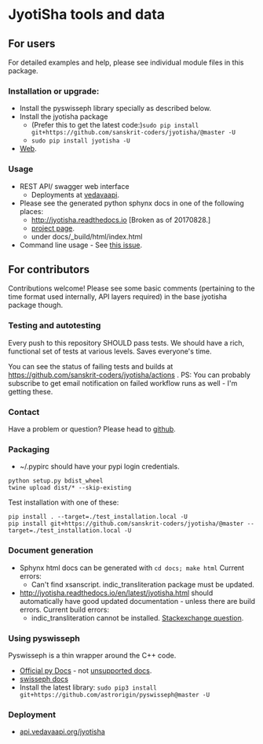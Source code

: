 JyotiSha tools and data
=======================
## For users
For detailed examples and help, please see individual module files in this package.

### Installation or upgrade:
- Install the pyswisseph library specially as described below.
- Install the jyotisha package
  -  (Prefer this to get the latest code:)`sudo pip install git+https://github.com/sanskrit-coders/jyotisha/@master -U`
  - `sudo pip install jyotisha -U`
- [Web](https://pypi.python.org/pypi/jyotisha).

### Usage
- REST API/ swagger web interface 
    - Deployments at [vedavaapi](http://api.vedavaapi.org/jyotisha).
- Please see the generated python sphynx docs in one of the following places:
    - http://jyotisha.readthedocs.io [Broken as of 20170828.]
    - [project page](https://sanskrit-coders.github.io/jyotisha/build/html/jyotisha.html).
    - under docs/_build/html/index.html
- Command line usage - See [this issue](https://github.com/sanskrit-coders/jyotisha/issues/10).

## For contributors
Contributions welcome! Please see some basic comments (pertaining to the time format used internally, API layers required) in the base jyotisha package though.

### Testing and autotesting
Every push to this repository SHOULD pass tests. We should have a rich, functional set of tests at various levels. Saves everyone's time.

You can see the status of failing tests and builds at https://github.com/sanskrit-coders/jyotisha/actions . PS: You can probably subscribe to get email notification on failed workflow runs as well - I'm getting these.

### Contact
Have a problem or question? Please head to [github](https://github.com/sanskrit-coders/jyotisha).

### Packaging
* ~/.pypirc should have your pypi login credentials.
```
python setup.py bdist_wheel
twine upload dist/* --skip-existing
```

Test installation with one of these:
```
pip install . --target=./test_installation.local -U
pip install git+https://github.com/sanskrit-coders/jyotisha/@master --target=./test_installation.local -U
```

### Document generation
- Sphynx html docs can be generated with `cd docs; make html` Current errors:
  - Can't find xsanscript. indic_transliteration package must be updated.
- http://jyotisha.readthedocs.io/en/latest/jyotisha.html should automatically have good updated documentation - unless there are build errors. Current build errors:
  - indic_transliteration cannot be installed. [Stackexchange question](https://stackoverflow.com/questions/45929148/read-the-docs-pip-pypi-dependency-installation-error).


### Using pyswisseph
Pyswisseph is a thin wrapper around the C++ code.

- [Official py Docs](https://astrorigin.com/pyswisseph/pydoc/index.html) - not [unsupported docs](http://pythonhosted.org/pyswisseph/swisseph-module.html).
- [swisseph docs](http://www.astro.com/swisseph/swephprg.htm)
- Install the latest library: `sudo pip3 install git+https://github.com/astrorigin/pyswisseph@master -U`

### Deployment
- [api.vedavaapi.org/jyotisha](http://api.vedavaapi.org/jyotisha)